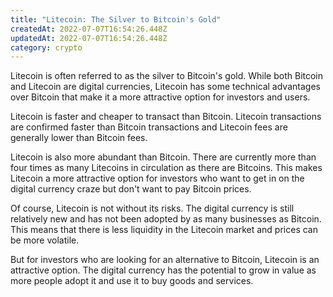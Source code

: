 ```yaml
---
title: "Litecoin: The Silver to Bitcoin's Gold"
createdAt: 2022-07-07T16:54:26.448Z
updatedAt: 2022-07-07T16:54:26.448Z
category: crypto
---
```


Litecoin is often referred to as the silver to Bitcoin's gold. While both Bitcoin and Litecoin are digital currencies, Litecoin has some technical advantages over Bitcoin that make it a more attractive option for investors and users.

Litecoin is faster and cheaper to transact than Bitcoin. Litecoin transactions are confirmed faster than Bitcoin transactions and Litecoin fees are generally lower than Bitcoin fees.

Litecoin is also more abundant than Bitcoin. There are currently more than four times as many Litecoins in circulation as there are Bitcoins. This makes Litecoin a more attractive option for investors who want to get in on the digital currency craze but don't want to pay Bitcoin prices.

Of course, Litecoin is not without its risks. The digital currency is still relatively new and has not been adopted by as many businesses as Bitcoin. This means that there is less liquidity in the Litecoin market and prices can be more volatile.

But for investors who are looking for an alternative to Bitcoin, Litecoin is an attractive option. The digital currency has the potential to grow in value as more people adopt it and use it to buy goods and services.
